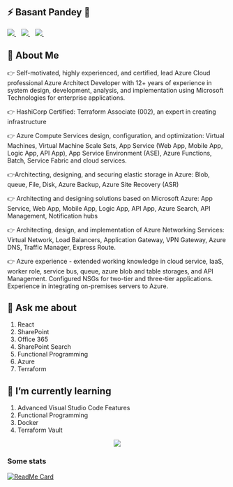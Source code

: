 ## ⚡ Basant Pandey 👋

<p>
 <a href="https://twitter.com/Basant_Pandey">
     <img src="https://img.shields.io/badge/twitter-%231DA1F2.svg?&style=for-the-badge&logo=twitter&logoColor=white&countColor=%232ea44f" />
  </a>&nbsp;&nbsp;
  <a href="https://www.linkedin.com/in/basantpandey">
     <img src="https://img.shields.io/badge/linkedin-%230077B5.svg?&style=for-the-badge&logo=linkedin&logoColor=white" />
  </a>&nbsp;&nbsp;
  <a href="https://www.instagram.com/basantpandeyji">
    <img src="https://img.shields.io/badge/instagram-%23E4405F.svg?&style=for-the-badge&logo=instagram&logoColor=white" />        
  </a>&nbsp;&nbsp; 
</p>

## 🤵 About Me

👉 Self-motivated, highly experienced, and certified, lead Azure Cloud professional Azure Architect Developer with 12+ years of experience in system design, development, analysis, and implementation using Microsoft Technologies for enterprise applications.

👉 HashiCorp Certified: Terraform Associate (002), an expert in creating infrastructure 

👉 Azure Compute Services design, configuration, and optimization: Virtual Machines, Virtual Machine Scale Sets, App Service (Web App, Mobile App, Logic App, API App), App Service Environment (ASE), Azure Functions, Batch, Service Fabric and cloud services.

👉Architecting, designing, and securing elastic storage in Azure: Blob, queue, File, Disk, Azure Backup, Azure Site Recovery (ASR)

👉 Architecting and designing solutions based on Microsoft Azure: App Service, Web App, Mobile App, Logic App, API App, Azure Search, API Management, Notification hubs

👉 Architecting, design, and implementation of Azure Networking Services: Virtual Network, Load Balancers, Application Gateway, VPN Gateway, Azure DNS, Traffic Manager, Express Route.

👉 Azure experience - extended working knowledge in cloud service, IaaS, worker role, service bus, queue, azure blob and table storages, and API Management. Configured NSGs for two-tier and three-tier applications. Experience in integrating on-premises servers to Azure.

## 💬 Ask me about
1. React
2. SharePoint
3. Office 365
4. SharePoint Search
5. Functional Programming
6. Azure
7. Terraform

## 🌱 I’m currently learning
1. Advanced Visual Studio Code Features
2. Functional Programming
3. Docker
4. Terraform Vault

<p align='center'>
      <img src="http://estruyf-github.azurewebsites.net/api/VisitorHit?user=basantpandey&repo=basantpandey&countColor=%237B1E7A" />
</p>

### Some stats

[![ReadMe Card](https://github-readme-stats.vercel.app/api?username=BasantPandey)](https://github.com/BasantPandey)


<!--
**BasantPandey/BasantPandey** is a ✨ _special_ ✨ repository because its `README.md` (this file) appears on your GitHub profile.

Here are some ideas to get you started:

- 🔭 I’m currently working on ...
- 🌱 I’m currently learning ...
- 👯 I’m looking to collaborate on ...
- 🤔 I’m looking for help with ...
- 💬 Ask me about ...
- 📫 How to reach me: ...
- 😄 Pronouns: ...
- ⚡ Fun fact: ...
-->


